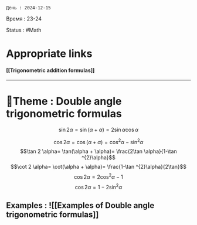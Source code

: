 	День : 2024-12-15 
Время : 23-24

Status : #Math  


# Appropriate links
#### [[Trigonometric addition formulas]]

---

# 📏Theme : Double angle trigonometric formulas



$$\sin 2\alpha=\sin(\alpha+\alpha)=2\sin\alpha \cos\alpha$$

$$\cos 2 \alpha=\cos(\alpha+\alpha )=\cos ^{2}\alpha - \sin ^{2}\alpha$$
$$\tan 2 \alpha= \tan(\alpha + \alpha)= \frac{2\tan \alpha}{1-\tan ^{2}\alpha}$$
$$\cot 2 \alpha= \cot(\alpha + \alpha)= \frac{1-\tan ^{2}\alpha}{2\tan}$$
$$\cos 2 \alpha=2\cos ^{2}\alpha -1 $$
$$\cos 2 \alpha= 1- 2\sin ^{2}\alpha$$


## Examples : ![[Examples of Double angle trigonometric formulas]]

